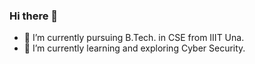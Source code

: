 ### Hi there 👋
- 🔭 I’m currently pursuing B.Tech. in CSE from IIIT Una.
- 🌱 I’m currently learning and exploring Cyber Security.
<!--

Here are some ideas to get you started:



- 👯 I’m looking to collaborate on ...
- 🤔 I’m looking for help with ...
- 💬 Ask me about ...
- 📫 How to reach me: ...
- 😄 Pronouns: ...
- ⚡ Fun fact: ...
-->
